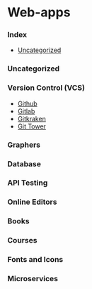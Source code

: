 # Web-apps

### Index

- [Uncategorized](/Uncategorized)

### Uncategorized

### Version Control (VCS)

- [Github](https://github.com)
- [Gitlab](https://gitlab.com)
- [Gitkraken]()
- [Git Tower]()

### Graphers

### Database

### API Testing

### Online Editors

### Books

### Courses

### Fonts and Icons

### Microservices

